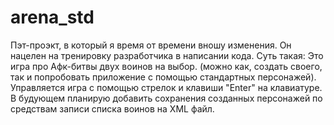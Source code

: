 # arena_std
Пэт-проэкт, в который я время от времени вношу изменения. Он нацелен на тренировку разработчика в написании кода. 
Суть такая: Это игра про Афк-битвы двух воинов на выбор. (можно как, создать своего, так и попробовать приложение с помощью стандартных персонажей). 
Управляется игра с помощью стрелок и клавиши "Enter" на клавиатуре.
В будующем планирую добавить сохранения созданных персонажей по средствам записи списка воинов на XML файл.
